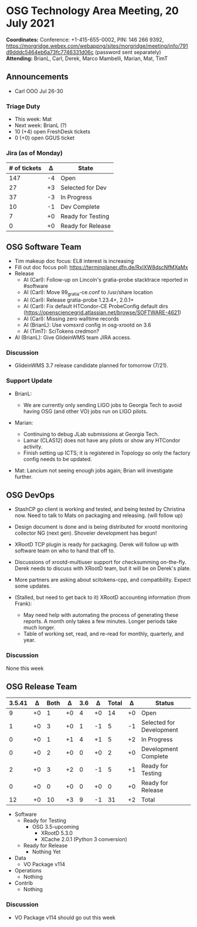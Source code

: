 # OSG Technology Area Meeting, 20 July 2021

**Coordinates:** Conference: +1-415-655-0002, PIN: 146 266 9392, <https://morgridge.webex.com/webappng/sites/morgridge/meeting/info/791d9dddc5464eb6a73fc7746331d06c> (password sent separately)  
**Attending:**   BrianL, Carl, Derek, Marco Mambelli, Marian, Mat, TimT


## Announcements

-   Carl OOO Jul 26-30


### Triage Duty

-   This week: Mat
-   Next week: BrianL (?)
-   10 (+4) open FreshDesk tickets
-   0 (+0) open GGUS ticket


### Jira (as of Monday)

| # of tickets | &Delta; | State             |
|------------ |------- |----------------- |
| 147          | -4      | Open              |
| 27           | +3      | Selected for Dev  |
| 37           | -3      | In Progress       |
| 10           | -1      | Dev Complete      |
| 7            | +0      | Ready for Testing |
| 0            | +0      | Ready for Release |


## OSG Software Team

-   Tim makeup doc focus: EL8 interest is increasing
-   Fill out doc focus poll: <https://terminplaner.dfn.de/RxlXW8dscNfMXaMx>
-   Release  
    -   AI (Carl): Follow-up on Lincoln's gratia-probe stacktrace reported in #software
    -   AI (Carl): Move 99<sub>gratia</sub>-ce.conf to /usr/share location
    -   AI (Carl): Release gratia-probe 1.23.4+, 2.0.1+
    -   AI (Carl): Fix default HTCondor-CE ProbeConfig default dirs (<https://opensciencegrid.atlassian.net/browse/SOFTWARE-4621>)
    -   AI (Carl): Missing zero walltime records
    -   AI (BrianL): Use vomsxrd config in osg-xrootd on 3.6
    -   AI (TimT): SciTokens credmon?
-   AI (BrianL): Give GlideinWMS team JIRA access.


### Discussion

-   GlideinWMS 3.7 release candidate planned for tomorrow (7/21).


### Support Update

-   BrianL:
    -   We are currently only sending LIGO jobs to Georgia Tech to avoid having OSG
        (and other VO) jobs run on LIGO pilots.
-   Marian:
    -   Continuing to debug JLab submissions at Georgia Tech.
    -   Lamar (CLAS12) does not have any pilots or show any HTCondor activity.
    -   Finish setting up ICTS; it is registered in Topology so only the factory config needs to be updated.

-   Mat: Lancium not seeing enough jobs again; Brian will investigate further.



## OSG DevOps

-   StashCP go client is working and tested, and being tested by Christina now. Need to talk to Mats on packaging and releasing. (will follow up)
-   Design document is done and is being distributed for xrootd monitoring collector NG (next gen).  Shoveler development has begun!
-   XRootD TCP plugin is ready for packaging.  Derek will follow up with software team on who to hand that off to.
-   Discussions of xrootd-multiuser support for checksumming on-the-fly.  Derek needs to discuss with XRootD team, but it will be on Derek's plate.
-   More partners are asking about scitokens-cpp, and compatibility.  Expect some updates.

-   (Stalled, but need to get back to it) XRootD accounting information (from Frank):  
    -   May need help with automating the process of generating these reports.  A month only takes a few minutes.  Longer periods take much longer.
    -   Table of working set, read, and re-read for monthly, quarterly, and year.


### Discussion

None this week  


## OSG Release Team

| 3.5.41 | &Delta; | Both | &Delta; | 3.6 | &Delta; | Total | &Delta; | Status                   |
| ------ | ------- | ---- | ------- | --- | ------- | ----- | ------- | ------------------------ |
| 9      | +0      | 1    | +0      | 4   | +0      | 14    | +0      | Open                     |
| 1      | +0      | 3    | +0      | 1   | -1      | 5     | -1      | Selected for Development |
| 0      | +0      | 1    | +1      | 4   | +1      | 5     | +2      | In Progress              |
| 0      | +0      | 2    | +0      | 0   | +0      | 2     | +0      | Development Complete     |
| 2      | +0      | 3    | +2      | 0   | -1      | 5     | +1      | Ready for Testing        |
| 0      | +0      | 0    | +0      | 0   | +0      | 0     | +0      | Ready for Release        |
| 12     | +0      | 10   | +3      | 9   | -1      | 31    | +2      | Total                    |

-   Software  
    -   Ready for Testing  
        -   OSG 3.5-upcoming  
            -   XRootD 5.3.0
            -   XCache 2.0.1 (Python 3 conversion)
    -   Ready for Release  
        -   Nothing Yet
-   Data  
    -   VO Package v114
-   Operations  
    -   Nothing
-   Contrib  
    -   Nothing


### Discussion

-   VO Package v114 should go out this week
